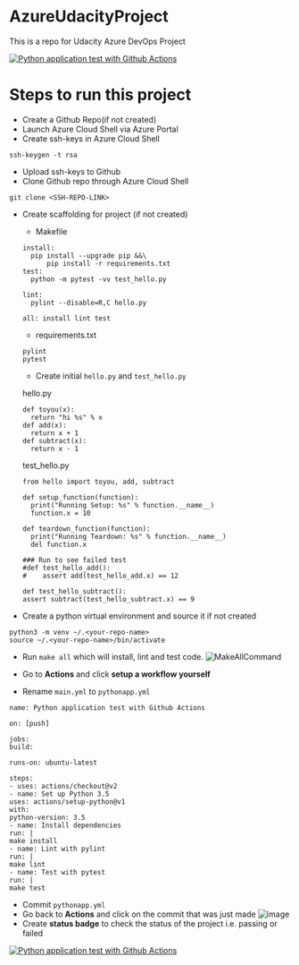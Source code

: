 # AzureUdacityProject
This is a repo for Udacity Azure DevOps Project


[![Python application test with Github Actions](https://github.com/ShashankShekhar23/AzureUdacityProject/actions/workflows/pythonapp.yml/badge.svg)](https://github.com/ShashankShekhar23/AzureUdacityProject/actions/workflows/pythonapp.yml)

# Steps to run this project #
* Create a Github Repo(if not created)
* Launch Azure Cloud Shell via Azure Portal
* Create ssh-keys in Azure Cloud Shell

`ssh-keygen -t rsa`
* Upload ssh-keys to Github
* Clone Github repo through Azure Cloud Shell

`git clone <SSH-REPO-LINK>`
* Create scaffolding for project (if not created)
  * Makefile
  ```
  install:
	pip install --upgrade pip &&\
		pip install -r requirements.txt
  test:
	python -m pytest -vv test_hello.py
  
  lint:
	pylint --disable=R,C hello.py
  
  all: install lint test
  ```
  * requirements.txt
  ```
  pylint
  pytest
  ```
  * Create initial `hello.py` and `test_hello.py`
  
  hello.py
  ```
  def toyou(x):
    return "hi %s" % x
  def add(x):
    return x + 1
  def subtract(x):
    return x - 1
  ```
  
  test_hello.py
  ```
  from hello import toyou, add, subtract
  
  def setup_function(function):
    print("Running Setup: %s" % function.__name__)
    function.x = 10
    
  def teardown_function(function):
    print("Running Teardown: %s" % function.__name__)
    del function.x
    
  ### Run to see failed test
  #def test_hello_add():
  #    assert add(test_hello_add.x) == 12
   
  def test_hello_subtract():
  assert subtract(test_hello_subtract.x) == 9
  ```

* Create a python virtual environment and source it if not created
```
python3 -m venv ~/.<your-repo-name>
source ~/.<your-repo-name>/bin/activate
```
* Run `make all` which will install, lint and test code.
![MakeAllCommand](https://user-images.githubusercontent.com/86247520/126906041-c0866198-e36e-421d-b06c-dffe1f2075c0.PNG)

* Go to **Actions** and click **setup a workflow yourself**
* Rename `main.yml` to `pythonapp.yml`
```
name: Python application test with Github Actions

on: [push]

jobs:
build:

runs-on: ubuntu-latest

steps:
- uses: actions/checkout@v2
- name: Set up Python 3.5
uses: actions/setup-python@v1
with:
python-version: 3.5
- name: Install dependencies
run: |
make install
- name: Lint with pylint
run: |
make lint
- name: Test with pytest
run: |
make test
```
* Commit `pythonapp.yml`
* Go back to **Actions** and click on the commit that was just made
![image](https://user-images.githubusercontent.com/86247520/126873822-4603fcf9-a08c-4946-b102-5e810c450f47.png)
* Create **status badge** to check the status of the project i.e. passing or failed

[![Python application test with Github Actions](https://github.com/ShashankShekhar23/AzureUdacityProject/actions/workflows/pythonapp.yml/badge.svg)](https://github.com/ShashankShekhar23/AzureUdacityProject/actions/workflows/pythonapp.yml)



